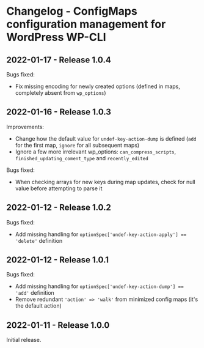 # Changelog - ConfigMaps configuration management for WordPress WP-CLI



## 2022-01-17 - Release 1.0.4

Bugs fixed:
- Fix missing encoding for newly created options (defined in maps, completely absent from `wp_options`)



## 2022-01-16 - Release 1.0.3

Improvements:
- Change how the default value for `undef-key-action-dump` is defined (`add` for the first map, `ignore` for all subsequent maps)
- Ignore a few more irrelevant wp_options: `can_compress_scripts`, `finished_updating_coment_type` and `recently_edited`

Bugs fixed:
- When checking arrays for new keys during map updates, check for null value before attempting to parse it



## 2022-01-12 - Release 1.0.2

Bugs fixed:
- Add missing handling for `optionSpec['undef-key-action-apply'] == 'delete'` definition



## 2022-01-12 - Release 1.0.1

Bugs fixed:
- Add missing handling for `optionSpec['undef-key-action-dump'] == 'add'` definition
- Remove redundant `'action' => 'walk'` from minimized config maps (it's the default action)



## 2022-01-11 - Release 1.0.0

Initial release.
